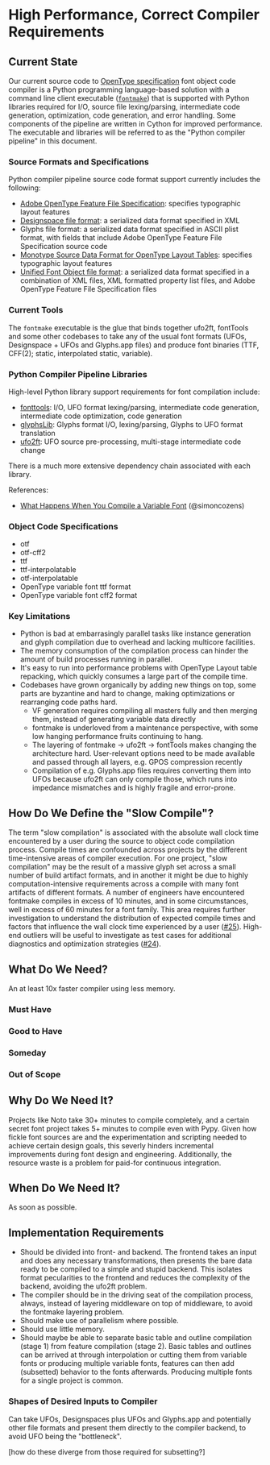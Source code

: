 # High Performance, Correct Compiler Requirements

## Current State

Our current source code to [OpenType specification](https://docs.microsoft.com/en-us/typography/opentype/spec/) font object code compiler is a Python programming language-based solution with a command line client executable ([`fontmake`](https://github.com/googlefonts/fontmake)) that is supported with Python libraries required for I/O, source file lexing/parsing, intermediate code generation, optimization, code generation, and error handling.  Some components of the pipeline are written in Cython for improved performance. The executable and libraries will be referred to as the "Python compiler pipeline" in this document.

### Source Formats and Specifications

Python compiler pipeline source code format support currently includes the following:

- [Adobe OpenType Feature File Specification](https://adobe-type-tools.github.io/afdko/OpenTypeFeatureFileSpecification.html): specifies typographic layout features
- [Designspace file format](https://fonttools.readthedocs.io/en/latest/designspaceLib/index.html): a serialized data format specified in XML
- Glyphs file format: a serialized data format specified in ASCII plist format, with  fields that include Adobe OpenType Feature File Specification source code
- [Monotype Source Data Format for OpenType Layout Tables](https://monotype.github.io/OpenType_Table_Source/otl_source.html): specifies typographic layout features
- [Unified Font Object file format](https://unifiedfontobject.org/): a serialized data format specified in a combination of XML files, XML formatted property list  files, and Adobe OpenType Feature File Specification files

### Current Tools

The `fontmake` executable is the glue that binds together ufo2ft, fontTools and some other codebases to take any of the usual font formats (UFOs, Designspace + UFOs and Glyphs.app files) and produce font binaries (TTF, CFF(2); static, interpolated static, variable).

### Python Compiler Pipeline Libraries

High-level Python library support requirements for font compilation include:

- [fonttools](): I/O, UFO format lexing/parsing, intermediate code generation, intermediate code optimization, code generation
- [glyphsLib](): Glyphs format I/O, lexing/parsing, Glyphs to UFO format translation
- [ufo2ft](): UFO source pre-processing, multi-stage intermediate code change

There is a much more extensive dependency chain associated with each library.

References:

- [What Happens When You Compile a Variable Font](https://simoncozens.github.io/compiling-variable-fonts/) (@simoncozens)

### Object Code Specifications

- otf
- otf-cff2
- ttf
- ttf-interpolatable
- otf-interpolatable
- OpenType variable font ttf format
- OpenType variable font cff2 format

### Key Limitations

- Python is bad at embarrasingly parallel tasks like instance generation and glyph compilation due to overhead and lacking multicore facilities.
- The memory consumption of the compilation process can hinder the amount of build processes running in parallel.
- It's easy to run into performance problems with OpenType Layout table repacking, which quickly consumes a large part of the compile time.
- Codebases have grown organically by adding new things on top, some parts are byzantine and hard to change, making optimizations or rearranging code paths hard.
  - VF generation requires compiling all masters fully and then merging them, instead of generating variable data directly
  - fontmake is underloved from a maintenance perspective, with some low hanging performance fruits continuing to hang.
  - The layering of fontmake → ufo2ft → fontTools makes changing the architecture hard. User-relevant options need to be made available and passed through all layers, e.g. GPOS compression recently
  - Compilation of e.g. Glyphs.app files requires converting them into UFOs because ufo2ft can only compile those, which runs into impedance mismatches and is highly fragile and error-prone.

## How Do We Define the "Slow Compile"?

The term "slow compilation" is associated with the absolute wall clock time encountered by a user during the source to object code compilation process.  Compile times are confounded across projects by the different time-intensive areas of compiler execution.  For one project, "slow compilation" may be the result of a massive glyph set across a small number of build artifact formats, and in another it might be due to highly computation-intensive requirements across a compile with many font artifacts of different formats.  A number of engineers have encountered fontmake compiles in excess of 10 minutes, and in some circumstances, well in excess of 60 minutes for a font family. This area requires further investigation to understand the distribution of expected compile times and factors that influence the wall clock time experienced by a user ([#25](https://github.com/googlefonts/oxidize/issues/25)).  High-end outliers will be useful to investigate as test cases for additional diagnostics and optimization strategies ([#24](https://github.com/googlefonts/oxidize/issues/24)).

## What Do We Need?

An at least 10x faster compiler using less memory.

### Must Have

### Good to Have

### Someday

### Out of Scope

## Why Do We Need It?

Projects like Noto take 30+ minutes to compile completely, and a certain secret font project takes 5+ minutes to compile even with Pypy. Given how fickle font sources are and the experimentation and scripting needed to achieve certain design goals, this severly hinders incremental improvements during font design and engineering. Additionally, the resource waste is a problem for paid-for continuous integration.

## When Do We Need It?

As soon as possible.

## Implementation Requirements

* Should be divided into front- and backend. The frontend takes an input and does any necessary transformations, then presents the bare data ready to be compiled to a simple and stupid backend. This isolates format pecularities to the frontend and reduces the complexity of the backend, avoiding the ufo2ft problem.
* The compiler should be in the driving seat of the compilation process, always, instead of layering middleware on top of middleware, to avoid the fontmake layering problem.
* Should make use of parallelism where possible.
* Should use little memory.
* Should maybe be able to separate basic table and outline compilation (stage 1) from feature compilation (stage 2). Basic tables and outlines can be arrived at through interpolation or cutting them from variable fonts or producing multiple variable fonts, features can then add (subsetted) behavior to the fonts afterwards. Producing multiple fonts for a single project is common.

### Shapes of Desired Inputs to Compiler

Can take UFOs, Designspaces plus UFOs and Glyphs.app and potentially other file formats and present them directly to the compiler backend, to avoid UFO being the "bottleneck".

[how do these diverge from those required for subsetting?]